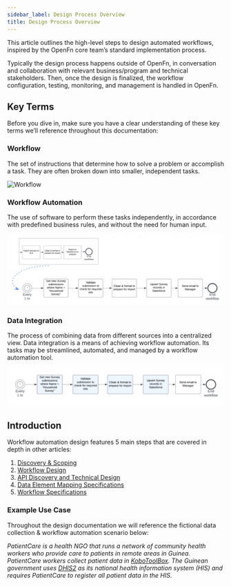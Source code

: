 ```yaml
---
sidebar_label: Design Process Overview
title: Design Process Overview
---
```


This article outlines the high-level steps to design  automated workflows, inspired by the OpenFn core team’s standard implementation process. 

Typically the design process happens outside of OpenFn, in conversation and collaboration with relevant business/program and technical stakeholders. Then, once the design is finalized, the workflow configuration, testing, monitoring, and management is handled in OpenFn. 

## Key Terms 

Before you dive in, make sure you have a clear understanding of these key terms we’ll reference throughout this documentation: 

### Workflow
The set of instructions that determine how to solve a problem or accomplish a task. They are often broken down into smaller, independent tasks. 

![Workflow](/img/worfklow.png)


### Workflow Automation
The use of software to perform these tasks independently, in accordance with predefined business rules, and without the need for human input. 

![Workflow Automation](/img/workflow_automation.png)

### Data Integration

The process of combining data from different sources into a centralized view. Data integration is a means of achieving workflow automation. Its tasks may be streamlined, automated, and managed by a workflow automation tool.

![Data Integration](/img/data_integration.png)


## Introduction

Workflow automation design features 5 main steps that are covered in depth in other articles:
1. [Discovery & Scoping](/documentation/next/design/discovery)
2. [Workflow Design](/documentation/next/design/design-workflow)
3. [API Discovery and Technical Design](/documentation/next/design/api-discovery)
4. [Data Element Mapping Specifications](/documentation/next/design/mapping-specs)
5. [Workflow Specifications](/documentation/next/design/workflow-specs)

### Example Use Case
Throughout the design documentation we will reference the fictional data collection & workflow automation scenario below:

_PatientCare is a health NGO that runs a network of community health workers who provide care to patients in remote areas in Guinea. PatientCare workers collect patient data in [KoboToolBox](https://www.kobotoolbox.org/). The Guinean government uses [DHIS2](http://dhis2.org) as its national health information system (HIS) and requires PatientCare to register all patient data in the HIS._



